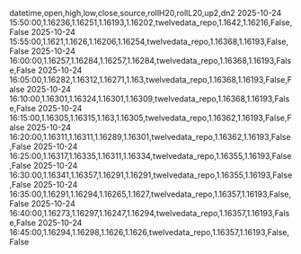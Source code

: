 datetime,open,high,low,close,source,rollH20,rollL20,up2,dn2
2025-10-24 15:50:00,1.16236,1.16251,1.16193,1.16202,twelvedata_repo,1.1642,1.16216,False,False
2025-10-24 15:55:00,1.1621,1.1626,1.16206,1.16254,twelvedata_repo,1.16368,1.16193,False,False
2025-10-24 16:00:00,1.16257,1.16284,1.16257,1.16284,twelvedata_repo,1.16368,1.16193,False,False
2025-10-24 16:05:00,1.16282,1.16312,1.16271,1.163,twelvedata_repo,1.16368,1.16193,False,False
2025-10-24 16:10:00,1.16301,1.16324,1.16301,1.16309,twelvedata_repo,1.16368,1.16193,False,False
2025-10-24 16:15:00,1.16305,1.16315,1.163,1.16305,twelvedata_repo,1.16362,1.16193,False,False
2025-10-24 16:20:00,1.16311,1.16311,1.16289,1.16301,twelvedata_repo,1.16362,1.16193,False,False
2025-10-24 16:25:00,1.16317,1.16335,1.16311,1.16334,twelvedata_repo,1.16355,1.16193,False,False
2025-10-24 16:30:00,1.16341,1.16357,1.16291,1.16291,twelvedata_repo,1.16355,1.16193,False,False
2025-10-24 16:35:00,1.16291,1.16294,1.16265,1.1627,twelvedata_repo,1.16357,1.16193,False,False
2025-10-24 16:40:00,1.16273,1.16297,1.16247,1.16294,twelvedata_repo,1.16357,1.16193,False,False
2025-10-24 16:45:00,1.16294,1.16298,1.1626,1.1626,twelvedata_repo,1.16357,1.16193,False,False
